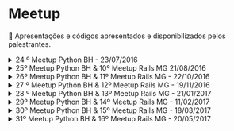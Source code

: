 # Meetup
:loudspeaker: Apresentações e códigos apresentados e disponibilizados pelos palestrantes.

<details>
<summary>24 º Meetup Python BH - 23/07/2016</summary>

Local: Guaja casa

**Palestras:**

[Não escale servidores, escale código!](http://slides.com/ervilis/nao-escale-servidores-escale-codigo#/)

[Introdução ao Python](https://speakerdeck.com/cassiobotaro/introducao-ao-python)

**Lightning talks**

[Python Sudeste](http://pythonsudeste.org/)

[Vim-Bootstrap](http://vim-bootstrap.com/)

[Vimbook](https://github.com/cassiobotaro/vimbook)

[exporters](https://github.com/scrapinghub/exporters)

**Outros**

[uvloop](https://github.com/MagicStack/uvloop)

</details>

<details>
<summary>25º Meetup Python BH & 10º Meetup Rails MG  21/08/2016</summary>

Local: Outbound Market

**Palestras:**

[Relato das minhas experiências com Mapa mental](https://www.dropbox.com/s/41fzakqlxqvo728/MapaMental.exe?dl=0)

[Introdução ao Phoenix framework](http://slides.com/arthurbragaalfredo/introducao-ao-phoenix-framework#/)

[Usando GIT LFS (Large File Storage)](http://slides.com/jeanoliveirarodrigues/git-lfs#/)

[React.js para pensar além do Ruby](http://www.slideshare.net/adimircolen/react-para-pensar-alm-do-ruby)

**Lightning talks**

[Python Sudeste](http://pythonsudeste.org/)

[Vim-Bootstrap](http://vim-bootstrap.com/)

[Vimbook](https://github.com/cassiobotaro/vimbook)

Oportunidade para freelancer django - lucararruda @ gmail

![Alda Rocha](https://github.com/pythonmg/meetup/blob/master/images/alda_rocha.png "Alda Rocha")

[SPED Auditor](http://spedauditor.com.br)

[Python Challenge](https://cassiobotaro.github.io/armadilha-de-nomes-em-variaveis-de-funcoes.html#armadilha-de-nomes-em-variaveis-de-funcoes)

Tem startup em BH? - pedalmeilda @ gmail

</details>

<details>
<summary>26º Meetup Python BH & 11º Meetup Rails MG - 22/10/2016</summary>

Local: Sede App Prova

**Palestras:**

[Dicas de Carreira para Desenvolvedores de Software](http://slides.com/andrealmar/dicas-carreira#/)

[Programando Robôs de Negociação para Forex](https://www.dropbox.com/s/rhj3c8b3za3yr7j/Desenvolvendo%20Bots%20para%20Forex.ppsx?dl=0)

[Tutorial Phoenix](https://speakerdeck.com/arthurbragaa/tutorial-phoenix-framework-v2)

**Lightning talks**

[Vim-Bootstrap](http://vim-bootstrap.com/)

[APP Prova](http://appprova.com.br/)

[Trailblazer](https://github.com/trailblazer/trailblazer)

[XSloc](http://www.xsloc.com/)

[Dojo Minas](https://slides.com/andrealmar/dojominas)

[Python Brasil 2016](http://slides.com/ervilis/deck-3)


</details>

<details>
<summary>27 º Meetup Python BH & 12º Meetup Rails MG - 19/11/2016</summary>

Local: Puc Minas

**Palestras:**

[Machine Learning com Anaconda](https://github.com/MarcusWiilo/Machine-Learning/tree/master/Machine%20Learning%20com%20Anaconda)

[Um Python 3 para a todos governar](https://speakerdeck.com/cassiobotaro/27o-meetup-python-mg-and-12o-meetup-rails-mg)

**Coding Dojo**

[FizzBuzz Ruby](coding-dojo/19112016)

</details>

<details>
<summary>28 º Meetup Python BH & 13º Meetup Rails MG - 21/01/2017</summary>

Local: BuscarID

**Palestras:**

[pytest](https://docs.google.com/presentation/d/1JA-qoXM4iNJ1b9O7Z-53SvdaODmDOE1QfpR3ygo2yVU)

Minha Jornada do C ao Python

**Coding Dojo**

[TDD Ruby: Ano Bissexto](http://dojopuzzles.com/problemas/exibe/ano-bissexto/)

</details>
<details>
<summary>29º Meetup Python BH & 14º Meetup Rails MG - 11/02/2017</summary>

Local: Thoughtworks

**Palestras:**

**Lightning talks**

</details>
<details>
<summary>30º Meetup Python BH & 15º Meetup Rails MG - 18/03/2017</summary>

Local: AppProva

**Palestras:**

[from python import gopher](https://goo.gl/7aWV9f)

[apartament 101]()

**Lightning talks**

[FAZ makerspace](http://fazmakerspace.com.br/)

[Instagram Faz](https://www.instagram.com/fazmakerspace/)

[vim-bootstrap slides](https://speakerdeck.com/cassiobotaro/vim-bootstrap)

[vim-bootstrap site](http://vim-bootstrap.com/)

[Same content. Diferent words.](https://speakerdeck.com/tmylk/same-content-different-words)

[Linode](https://www.linode.com/)

[AWS](https://aws.amazon.com/pt/)

[Embratel cloud](http://portal.embratel.com.br/cloud/index.php)

[Cloud at cost](http://cloudatcost.com/)

[Digital Ocean](https://www.digitalocean.com/)

**Coding Dojo**

[FizzBuzz Python](coding-dojo/18032017)

</details>
<details>
<summary>31º Meetup Python BH & 16º Meetup Rails MG - 20/05/2017</summary>

Local: AppProva

**Palestras:**

[Não é apenas Futebol](https://github.com/cassiobotaro/sentibol/blob/master/nao_apenas_futebol.pdf)

[Ruby vs Python]()

**Lightning talks**

[Python Brasil 2017](http://2017.pythonbrasil.org.br/)

[Dojo Minas](http://dojominas.org/)

[Open source](https://github.com/)

[AppProva](http://appprova.com.br/)

[click](http://click.pocoo.org/5/)

[dotenv](https://github.com/theskumar/python-dotenv)

[honcho](https://github.com/nickstenning/honcho)

**Coding Dojo**

[pizza](coding-dojo/20052017)

</details>
